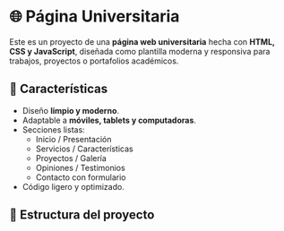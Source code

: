 # 🌐 Página Universitaria

Este es un proyecto de una **página web universitaria** hecha con **HTML, CSS y JavaScript**, diseñada como plantilla moderna y responsiva para trabajos, proyectos o portafolios académicos.

## 🚀 Características
- Diseño **limpio y moderno**.
- Adaptable a **móviles, tablets y computadoras**.
- Secciones listas:
  - Inicio / Presentación
  - Servicios / Características
  - Proyectos / Galería
  - Opiniones / Testimonios
  - Contacto con formulario
- Código ligero y optimizado.

## 📂 Estructura del proyecto
